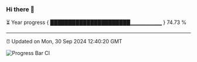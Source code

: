 ### Hi there 👋

⏳ Year progress { ██████████████████████▁▁▁▁▁▁▁▁ } 74.73 %

---

⏰ Updated on Mon, 30 Sep 2024 12:40:20 GMT

![Progress Bar CI](https://github.com/liununu/liununu/workflows/Progress%20Bar%20CI/badge.svg)
